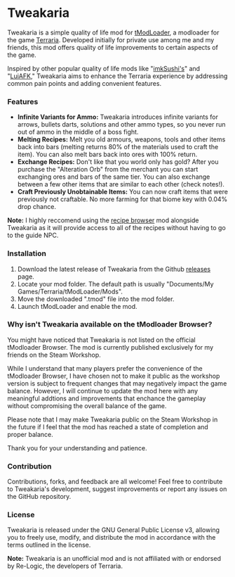 # Tweakaria

Tweakaria is a simple quality of life mod for [tModLoader](https://www.tmodloader.net/), a modloader for the game [Terraria](https://terraria.org/). Developed initially for private use among me and my friends, this mod offers quality of life improvements to certain aspects of the game.

Inspired by other popular quality of life mods like "[imkSushi's](https://steamcommunity.com/sharedfiles/filedetails/?id=2828041071)" and "[LuiAFK](https://forums.terraria.org/index.php?threads/luiafk-unlimited-combinable-potions-autobuilding-stuff-and-more.58806/)," Tweakaria aims to enhance the Terraria experience by addressing common pain points and adding convenient features.

### Features

* **Infinite Variants for Ammo:** Tweakaria introduces infinite variants for arrows, bullets darts, solutions and other ammo types, so you never run out of ammo in the middle of a boss fight.
* **Melting Recipes:** Melt you old armours, weapons, tools and other items back into bars (melting returns 80% of the materials used to craft the item). You can also melt bars back into ores with 100% return.
* **Exchange Recipes:** Don't like that you world only has gold? After you purchase the "Alteration Orb" from the merchant you can start exchanging ores and bars of the same tier. You can also exchange between a few other items that are similar to each other (check notes!).
* **Craft Previously Unobtainable Items:** You can now craft items that were previously not craftable. No more farming for that biome key with 0.04% drop chance.

**Note:** I highly reccomend using the [recipe browser](https://steamcommunity.com/sharedfiles/filedetails/?id=2619954303) mod alongside Tweakaria as it will provide access to all of the recipes without having to go to the guide NPC.

### Installation

1. Download the latest release of Tweakaria from the Github [releases](https://github.com/MdTanjeemHaider/Tweakaria/releases) page.
2. Locate your mod folder. The default path is usually "Documents/My Games/Terraria/tModLoader/Mods".
3. Move the downloaded ".tmod" file into the mod folder.
4. Launch tModLoader and enable the mod.

### Why isn't Tweakaria available on the tModloader Browser?

You might have noticed that Tweakaria is not listed on the official tModloader Browser. The mod is currently published exclusively for my friends on the Steam Workshop.

While I understand that many players prefer the convenience of the tModloader Browser, I have chosen not to make it public as the workshop version is subject to frequent changes that may negatively impact the game balance. However, I will continue to update the mod here with any meaningful addtions and improvements that enchance the gameplay without compromising the overall balance of the game.

Please note that I may make Tweakaria public on the Steam Workshop in the future if I feel that the mod has reached a state of completion and proper balance.

Thank you for your understanding and patience.

### Contribution

Contributions, forks, and feedback are all welcome! Feel free to contribute to Tweakaria's development, suggest improvements or report any issues on the GitHub repository.

### License

Tweakaria is released under the GNU General Public License v3, allowing you to freely use, modify, and distribute the mod in accordance with the terms outlined in the license.

**Note:** Tweakaria is an unofficial mod and is not affiliated with or endorsed by Re-Logic, the developers of Terraria.
